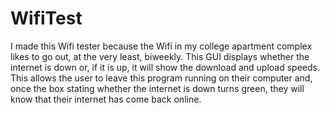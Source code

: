 # WifiTest
I made this Wifi tester because the Wifi in my college apartment complex likes to go out, at the very least, biweekly. This GUI displays whether the internet is down or, if it is up, it will show the download and upload speeds. This allows the user to leave this program running on their computer and, once the box stating whether the internet is down turns green, they will know that their internet has come back online.
